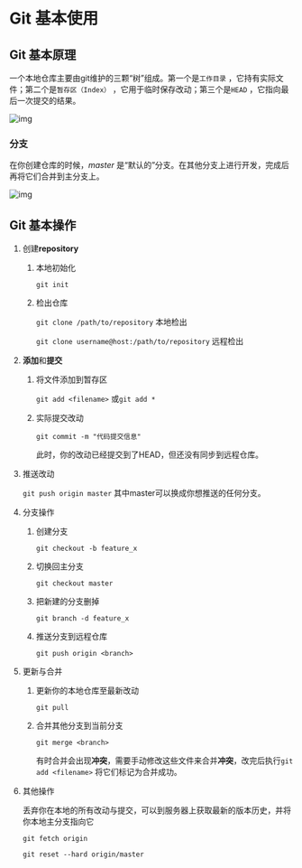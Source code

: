 # Git 基本使用

## Git 基本原理

一个本地仓库主要由git维护的三颗“树”组成。第一个是`工作目录` ，它持有实际文件；第二个是`暂存区（Index）` ，它用于临时保存改动；第三个是`HEAD` ，它指向最后一次提交的结果。

![img](https://www.runoob.com/manual/git-guide/img/trees.png)

### 分支

在你创建仓库的时候，*master* 是“默认的”分支。在其他分支上进行开发，完成后再将它们合并到主分支上。

![img](https://www.runoob.com/manual/git-guide/img/branches.png)

## Git 基本操作

1. 创建**repository**

	1. 本地初始化

		`git init`

	1. 检出仓库

		`git clone /path/to/repository` 本地检出

		`git clone username@host:/path/to/repository` 远程检出

1. **添加**和**提交**

	1. 将文件添加到暂存区

		`git add <filename>` 或`git add *`

	1. 实际提交改动

		`git commit -m "代码提交信息"`

		此时，你的改动已经提交到了HEAD，但还没有同步到远程仓库。

1. 推送改动

	`git push origin master` 其中master可以换成你想推送的任何分支。

4. 分支操作

	1. 创建分支

		`git checkout -b feature_x`

	1. 切换回主分支

		`git checkout master`

	1. 把新建的分支删掉

		`git branch -d feature_x`

	1. 推送分支到远程仓库

		`git push origin <branch>`

4.  更新与合并

	1. 更新你的本地仓库至最新改动

		`git pull`

	2. 合并其他分支到当前分支

		`git merge <branch>`

		有时合并会出现**冲突**，需要手动修改这些文件来合并**冲突**，改完后执行`git add <filename>` 将它们标记为合并成功。

4. 其他操作

	丢弃你在本地的所有改动与提交，可以到服务器上获取最新的版本历史，并将你本地主分支指向它

	`git fetch origin`

	`git reset --hard origin/master`